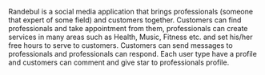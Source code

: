 Randebul is a social media application that brings professionals (someone that expert of some field) and customers together. Customers can find professionals and take appointment from them, professionals can create services in many areas such as Health, Music, Fitness etc. and set his/her free hours to serve to customers. Customers can send messages to professionals and professionals can respond. Each user type have a profile and customers can comment and give star to professionals profile.
